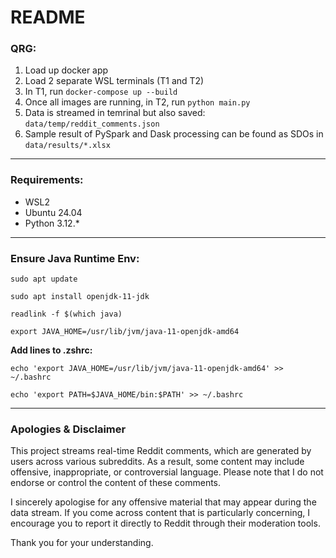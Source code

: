 # README

### **QRG:**

1. Load up docker app
2. Load 2 separate WSL terminals (T1 and T2)
3. In T1, run ``docker-compose up --build``
4. Once all images are running, in T2, run ``python main.py``
5. Data is streamed in temrinal but also saved: ``data/temp/reddit_comments.json``
6. Sample result of PySpark and Dask processing can be found as SDOs in ``data/results/*.xlsx``

---

### **Requirements:**

- WSL2
- Ubuntu 24.04
- Python 3.12.*

---

### Ensure Java Runtime Env:

``sudo apt update``

``sudo apt install openjdk-11-jdk``

``readlink -f $(which java)``

``export JAVA_HOME=/usr/lib/jvm/java-11-openjdk-amd64``

**Add lines to .zshrc:**

``echo 'export JAVA_HOME=/usr/lib/jvm/java-11-openjdk-amd64' >> ~/.bashrc``

``echo 'export PATH=$JAVA_HOME/bin:$PATH' >> ~/.bashrc``

---

### Apologies & Disclaimer

This project streams real-time Reddit comments, which are generated by users across various subreddits. As a result, some content may include offensive, inappropriate, or controversial language. Please note that I do not endorse or control the content of these comments.

I sincerely apologise for any offensive material that may appear during the data stream. If you come across content that is particularly concerning, I encourage you to report it directly to Reddit through their moderation tools.

Thank you for your understanding.